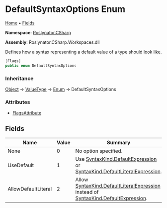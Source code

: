# DefaultSyntaxOptions Enum

[Home](../../../README.md) &#x2022; [Fields](#fields)

**Namespace**: [Roslynator.CSharp](../README.md)

**Assembly**: Roslynator\.CSharp\.Workspaces\.dll

  
Defines how a syntax representing a default value of a type should look like\.

```csharp
[Flags]
public enum DefaultSyntaxOptions
```

### Inheritance

[Object](https://docs.microsoft.com/en-us/dotnet/api/system.object) &#x2192; [ValueType](https://docs.microsoft.com/en-us/dotnet/api/system.valuetype) &#x2192; [Enum](https://docs.microsoft.com/en-us/dotnet/api/system.enum) &#x2192; DefaultSyntaxOptions

### Attributes

* [FlagsAttribute](https://docs.microsoft.com/en-us/dotnet/api/system.flagsattribute)

## Fields

| Name | Value | Summary |
| ---- | ----- | ------- |
| None | 0 | No option specified\. |
| UseDefault | 1 | Use [SyntaxKind.DefaultExpression](https://docs.microsoft.com/en-us/dotnet/api/microsoft.codeanalysis.csharp.syntaxkind.defaultexpression) or [SyntaxKind.DefaultLiteralExpression](https://docs.microsoft.com/en-us/dotnet/api/microsoft.codeanalysis.csharp.syntaxkind.defaultliteralexpression)\. |
| AllowDefaultLiteral | 2 | Allow [SyntaxKind.DefaultLiteralExpression](https://docs.microsoft.com/en-us/dotnet/api/microsoft.codeanalysis.csharp.syntaxkind.defaultliteralexpression) instead of [SyntaxKind.DefaultExpression](https://docs.microsoft.com/en-us/dotnet/api/microsoft.codeanalysis.csharp.syntaxkind.defaultexpression)\. |

